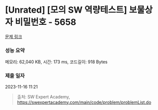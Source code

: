 # [Unrated] [모의 SW 역량테스트] 보물상자 비밀번호 - 5658 

[문제 링크](https://swexpertacademy.com/main/code/problem/problemDetail.do?contestProbId=AWXRUN9KfZ8DFAUo) 

### 성능 요약

메모리: 62,040 KB, 시간: 173 ms, 코드길이: 918 Bytes

### 제출 일자

2023-11-16 11:21



> 출처: SW Expert Academy, https://swexpertacademy.com/main/code/problem/problemList.do